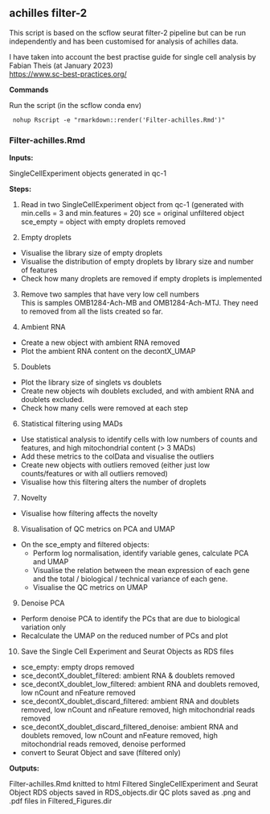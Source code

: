 ## achilles filter-2

This script is based on the scflow seurat filter-2 pipeline but can be run independently and has been customised for analysis of achilles data. 

I have taken into account the best practise guide for single cell analysis by Fabian Theis (at January 2023)  
https://www.sc-best-practices.org/  


**Commands**

Run the script (in the scflow conda env)

     nohup Rscript -e "rmarkdown::render('Filter-achilles.Rmd')"


### Filter-achilles.Rmd

**Inputs:**

SingleCellExperiment objects generated in qc-1

**Steps:**
1. Read in two SingleCellExperiment object from qc-1 (generated with min.cells = 3 and min.features = 20)
    sce = original unfiltered object
    sce_empty = object with empty droplets removed  

2. Empty droplets  
-  Visualise the library size of empty droplets
- Visualise the distribution of empty droplets by library size and number of features
- Check how many droplets are removed if empty droplets is implemented

3. Remove two samples that have very low cell numbers  
This is samples OMB1284-Ach-MB and OMB1284-Ach-MTJ.  They need to removed from all the lists created so far. 

4.  Ambient RNA
- Create a new object with ambient RNA removed
- Plot the ambient RNA content on the decontX_UMAP

5. Doublets 
- Plot the library size of singlets vs doublets  
- Create new objects wih doublets excluded, and with ambient RNA and doublets excluded.  
- Check how many cells were removed at each step  

6. Statistical filtering using MADs
- Use statistical analysis to identify cells with low numbers of counts and features, and high mitochondrial content (> 3 MADs)  
- Add these metrics to the colData  and visualise the outliers  
- Create new objects with outliers removed (either just low counts/features or with all outliers removed)
- Visualise how this filtering alters the number of droplets  

7.  Novelty  
- Visualise how filtering affects the novelty  

8.  Visualisation of QC metrics on PCA and UMAP  
- On the sce_empty and filtered objects: 
    - Perform log normalisation, identify variable genes, calculate PCA and UMAP  
    - Visualise the relation between the mean expression of each gene and the total / biological / technical variance of each gene.  
    - Visualise the QC metrics on UMAP  

9. Denoise PCA
- Perform denoise PCA to identify the PCs that are due to biological variation only
- Recalculate the UMAP on the reduced number of PCs and plot 

10.  Save the Single Cell Experiment and Seurat Objects as RDS files
- sce_empty: empty drops removed
- sce_decontX_doublet_filtered: ambient RNA & doublets removed
- sce_decontX_doublet_low_filtered: ambient RNA and doublets removed, low nCount and nFeature removed  
- sce_decontX_doublet_discard_filtered: ambient RNA and doublets removed, low nCount and nFeature removed, high mitochondrial reads removed  
- sce_decontX_doublet_discard_filtered_denoise: ambient RNA and doublets removed, low nCount and nFeature removed, high mitochondrial reads removed, denoise performed
- convert to Seurat Object and save (filtered only)  


**Outputs:**

Filter-achilles.Rmd knitted to html
Filtered SingleCellExperiment and Seurat Object RDS objects saved in RDS_objects.dir
QC plots saved as .png and .pdf files in Filtered_Figures.dir

